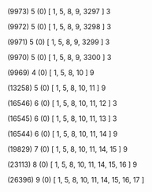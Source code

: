 (9973) 5 (0) [ 1, 5, 8, 9, 3297 ] 3 


(9972) 5 (0) [ 1, 5, 8, 9, 3298 ] 3 


(9971) 5 (0) [ 1, 5, 8, 9, 3299 ] 3 


(9970) 5 (0) [ 1, 5, 8, 9, 3300 ] 3 


(9969) 4 (0) [ 1, 5, 8, 10 ] 9 


(13258) 5 (0) [ 1, 5, 8, 10, 11 ] 9 


(16546) 6 (0) [ 1, 5, 8, 10, 11, 12 ] 3 


(16545) 6 (0) [ 1, 5, 8, 10, 11, 13 ] 3 


(16544) 6 (0) [ 1, 5, 8, 10, 11, 14 ] 9 


(19829) 7 (0) [ 1, 5, 8, 10, 11, 14, 15 ] 9 


(23113) 8 (0) [ 1, 5, 8, 10, 11, 14, 15, 16 ] 9 


(26396) 9 (0) [ 1, 5, 8, 10, 11, 14, 15, 16, 17 ]  

